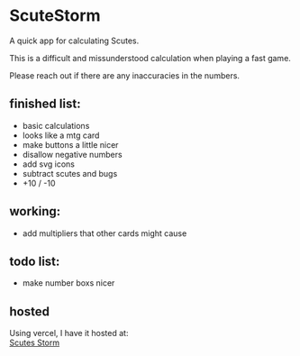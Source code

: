 # ScuteStorm

A quick app for calculating Scutes.

This is a difficult and missunderstood calculation when playing a fast game. 

Please reach out if there are any inaccuracies in the numbers.

## finished list:

- basic calculations
- looks like a mtg card
- make buttons a little nicer
- disallow negative numbers
- add svg icons
- subtract scutes and bugs
- +10 / -10

## working:

- add multipliers that other cards might cause

## todo list:

- make number boxs nicer

## hosted

Using vercel, I have it hosted at:  
[Scutes Storm](https://www.scutes.schoonover.codes)
